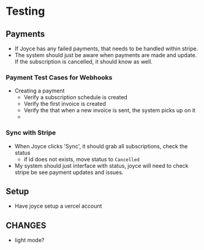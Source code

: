 # Testing

## Payments

- If Joyce has any failed payments, that needs to be handled within stripe. 
- The system should just be aware when payments are made and update. If the subscription is cancelled, it should know as well.

### Payment Test Cases for Webhooks 
- Creating a payment
    - Verify a subscription schedule is created
    - Verify the first invoice is created
    - Verify the that when a new invoice is sent, the system picks up on it
    - 



### Sync with Stripe
- When Joyce clicks 'Sync', it should grab all subscriptions, check the status
    - if id does not exists, move status to `Cancelled`
- My system should just interface with status, joyce will need to check stripe be see payment updates and issues. 


## Setup
- Have joyce setup a vercel account

## CHANGES
- light mode?
